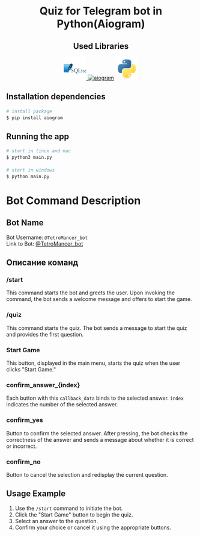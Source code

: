 <h1 align="center">Quiz for Telegram bot in Python(Aiogram)</h1>

<h2 align="center">Used Libraries</h2>
 <div align="center">
  <a href="https://www.sqlite.org/index.html" target="_blank" rel="noreferrer"> <img src="https://github.com/devicons/devicon/blob/master/icons/sqlite/sqlite-original-wordmark.svg" alt="python" width="60" height="60"/> </a>
 <!-- AIOGRAM -->
 <a href="https://docs.aiogram.dev/en/latest/index.html" target="aiogram"><img src="https://docs.aiogram.dev/en/latest/_static/logo.png" alt="aiogram" width="60" height="60"/></a>
 <!-- PYTHON -->
 <a href="https://www.python.org" target="_blank" rel="noreferrer"> <img src="https://raw.githubusercontent.com/devicons/devicon/master/icons/python/python-original.svg" alt="python" width="60" height="60"/> </a>
 </div>

## Installation dependencies

````bash
# install package
$ pip install aiogram
````


## Running the app

```bash
# start in linux and mac
$ python3 main.py

# start in windows 
$ python main.py
```

# Bot Command Description

## Bot Name

Bot Username: `@TetroMancer_bot`  
Link to Bot: [@TetroMancer_bot](https://web.telegram.org/k/#@TetroMancer_bot)

## Описание команд

### /start

This command starts the bot and greets the user. Upon invoking the command, the bot sends a welcome message and offers to start the game.


### /quiz

This command starts the quiz. The bot sends a message to start the quiz and provides the first question.

### Start Game

This button, displayed in the main menu, starts the quiz when the user clicks "Start Game."

### confirm_answer_{index}

Each button with this `callback_data` binds to the selected answer. `index` indicates the number of the selected answer.

### confirm_yes

Button to confirm the selected answer. After pressing, the bot checks the correctness of the answer and sends a message about whether it is correct or incorrect.

### confirm_no

Button to cancel the selection and redisplay the current question.

## Usage Example

1. Use the `/start` command to initiate the bot.
2. Click the "Start Game" button to begin the quiz.
3. Select an answer to the question.
4. Confirm your choice or cancel it using the appropriate buttons.

